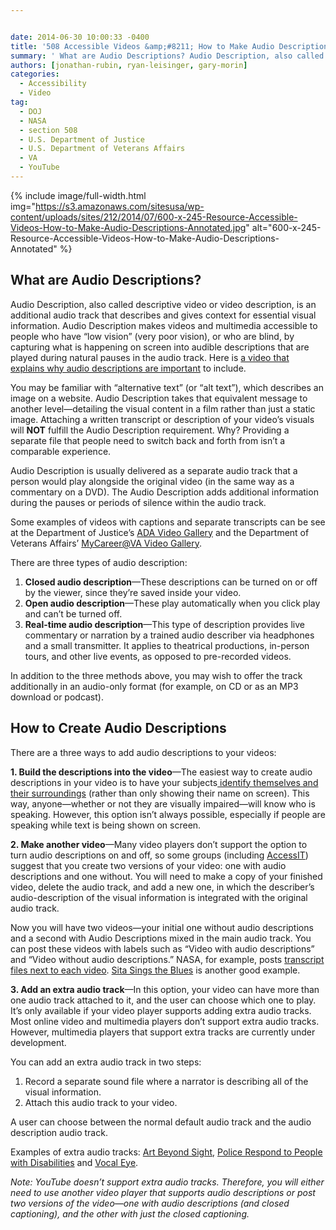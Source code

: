 ```yaml
---


date: 2014-06-30 10:00:33 -0400
title: '508 Accessible Videos &amp;#8211; How to Make Audio Descriptions'
summary: ' What are Audio Descriptions? Audio Description, also called descriptive video or video description, is an additional audio track that describes and gives context for essential visual information. Audio Description makes videos and multimedia accessible to people who have &amp;#8220;low vision&amp;#8221; (very poor vision), or who are blind, by capturing what is'
authors: [jonathan-rubin, ryan-leisinger, gary-morin]
categories:
  - Accessibility
  - Video
tag:
  - DOJ
  - NASA
  - section 508
  - U.S. Department of Justice
  - U.S. Department of Veterans Affairs
  - VA
  - YouTube
---
```


{% include image/full-width.html img="https://s3.amazonaws.com/sitesusa/wp-content/uploads/sites/212/2014/07/600-x-245-Resource-Accessible-Videos-How-to-Make-Audio-Descriptions-Annotated.jpg" alt="600-x-245-Resource-Accessible-Videos-How-to-Make-Audio-Descriptions-Annotated" %}


## What are Audio Descriptions?

<p dir="ltr">
  Audio Description, also called descriptive video or video description, is an additional audio track that describes and gives context for essential visual information. Audio Description makes videos and multimedia accessible to people who have &#8220;low vision&#8221; (very poor vision), or who are blind, by capturing what is happening on screen into audible descriptions that are played during natural pauses in the audio track. Here is <a href="http://www.youtube.com/watch?v=BfGYV7dHIbY&list=UURZkbmj75un6xMQo6mjUWyA&index=3&feature=plcp">a video that explains why audio descriptions are important</a> to include.
</p>

You may be familiar with “alternative text&#8221; (or “alt text”), which describes an image on a website. Audio Description takes that equivalent message to another level—detailing the visual content in a film rather than just a static image. Attaching a written transcript or description of your video’s  visuals will **NOT** fulfill the Audio Description requirement. Why? Providing a separate file that people need to switch back and forth from isn&#8217;t a comparable experience.

Audio Description is usually delivered as a separate audio track that a person would play alongside the original video (in the same way as a commentary on a DVD). The Audio Description adds additional information during the pauses or periods of silence within the audio track.

Some examples of videos with captions and separate transcripts can be see at the Department of Justice&#8217;s [ADA Video Gallery](http://www.ada.gov//videogallery.htm) and the Department of Veterans Affairs&#8217; [MyCareer@VA Video Gallery](http://www.mycareeratva.va.gov/about/Pages/VideoGallery.aspx).

<p dir="ltr">
  There are three types of audio description:
</p>

  1. **Closed audio description**—These descriptions can be turned on or off by the viewer, since they’re saved inside your video.
  2. **Open audio description**—These play automatically when you click play and can&#8217;t be turned off.
  3. **Real-time audio description**—This type of description provides live commentary or narration by a trained audio describer via headphones and a small transmitter. It applies to theatrical productions, in-person tours, and other live events, as opposed to pre-recorded videos.

In addition to the three methods above, you may wish to offer the track additionally in an audio-only format (for example, on CD or as an MP3 download or podcast).

## How to Create Audio Descriptions

There are a three ways to add audio descriptions to your videos:

**1. Build the descriptions into the video**—The easiest way to create audio descriptions in your video is to have your subjects[ identify themselves and their surroundings](http://www.youtube.com/watch?v=RyJiUMM-SuM&feature=relmfu) (rather than only showing their name on screen). This way, anyone—whether or not they are visually impaired—will know who is speaking. However, this option isn&#8217;t always possible, especially if people are speaking while text is being shown on screen.

**2. Make another video**—Many video players don&#8217;t support the option to turn audio descriptions on and off, so some groups (including [AccessIT](https://www.washington.edu/accessit/)) suggest that you create two versions of your video: one with audio descriptions and one without. You will need to make a copy of your finished video, delete the audio track, and add a new one, in which the describer’s  audio-description of the visual information is integrated with the original audio track.

Now you will have two videos—your initial one without audio descriptions and a second with Audio Descriptions mixed in the main audio track. You can post these videos with labels such as &#8220;Video with audio descriptions&#8221; and &#8220;Video without audio descriptions.&#8221; NASA, for example, posts [transcript files next to each video](http://www.nasa.gov/multimedia/podcasting/twan_podcast_features.html). [Sita Sings the Blues](http://www.youtube.com/watch?v=DqJ1v1caAik&list=UURZkbmj75un6xMQo6mjUWyA&index=2&feature=plcp) is another good example.

**3. Add an extra audio track**—In this option, your video can have more than one audio track attached to it, and the user can choose which one to play. It’s  only available if your video player supports adding extra audio tracks. Most online video and multimedia players don&#8217;t support extra audio tracks. However, multimedia players that support extra tracks are currently under development.

You can add an extra audio track in two steps:

  1. Record a separate sound file where a narrator is describing all of the visual information.
  2. Attach this audio track to your video.

A user can choose between the normal default audio track and the audio description audio track.

Examples of extra audio tracks: [Art Beyond Sight](http://www.artbeyondsight.org/handbook/acs-verbalsamples.shtml), [Police Respond to People with Disabilities](http://www.ada.gov/policevideo/policebroadbandgallery.htm) and [Vocal Eye](https://soundcloud.com/vocaleye).

_Note: YouTube doesn&#8217;t support extra audio tracks. Therefore, you will either need to use another video player that supports audio descriptions or post two versions of the video—one with audio descriptions (and closed captioning), and the other with just the closed captioning._